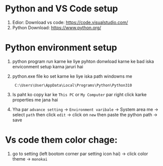 # Python and VS Code setup

1. Edior: Download vs code: https://code.visualstudio.com/
1. Python Download: https://www.python.org/

# Python environment setup

1. python program run karne ke liye pyhton donwload karne ke bad iska enviconment setup karna jaruri hai
1. python.exe file ko set karne ke liye iska path windowns me

        C:\Users\User\AppData\Local\Programs\Python\Python310
1. Is paht ko copy kar ke `This PC` or `My Computer` par right click karke properties me jana hai
1. Yha par `advance setting` -> `Environment varibale` -> System area me -> select `path` then click `edit` -> click on `new` then paste the python path -> save

# Vs code them color chage:

1. go to setting (left bootom corner par setting icon hai) -> click color theme -> `monokai`